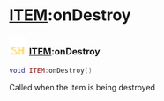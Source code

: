 # [ITEM](../item/README.md):onDestroy

### <img src="../../.gitbook/assets/shared.png" width="32" height="32" /> [ITEM](../item/README.md):onDestroy

```lua
void ITEM:onDestroy()
```

Called when the item is being destroyed<br>

